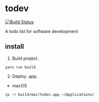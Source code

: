 # todev

[![Build Status][build-status]][build-status-url]

A todo list for software development

[build-status]:      https://travis-ci.org/tanitta/todev.svg?branch=master
[build-status-url]:  https://travis-ci.org/tanitta/todev

## install

1. Build project.
```
yarn run build
```
2. Deploy .app.
 - macOS
```
cp -r build/mac/todev.app ~/Applications/
```
